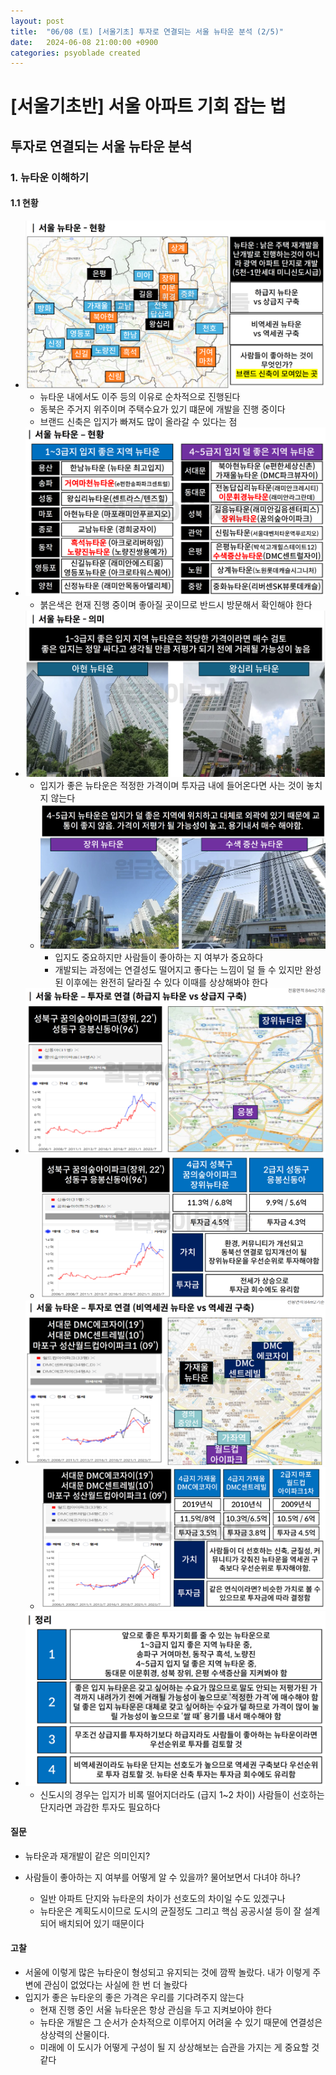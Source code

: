 ```yaml
---
layout: post
title:  "06/08 (토) [서울기초] 투자로 연결되는 서울 뉴타운 분석 (2/5)"
date:   2024-06-08 21:00:00 +0900
categories: psyoblade created
---
```


# [서울기초반] 서울 아파트 기회 잡는 법

## 투자로 연결되는 서울 뉴타운 분석

### 1. 뉴타운 이해하기

#### 1.1 현황

* ![image-20240606174635583](/private/images/2024-06-08-seoltu-day3/image-20240606174635583.png)
  * 뉴타운 내에서도 이주 등의 이유로 순차적으로 진행된다
  * 동북은 주거지 위주이며 주택수요가 있기 떄문에 개발을 진행 중이다
  * 브랜드 신축은 입지가 빠져도 많이 올라갈 수 있다는 점
* ![image-20240606174712234](/private/images/2024-06-08-seoltu-day3/image-20240606174712234.png)
  * 붉은색은 현재 진행 중이며 좋아질 곳이므로 반드시 방문해서 확인해야 한다
* ![image-20240606174726794](/private/images/2024-06-08-seoltu-day3/image-20240606174726794.png)
  * 입지가 좋은 뉴타운은 적정한 가격이며 투자금 내에 들어온다면 사는 것이 놓치지 않는다
  * ![image-20240606174743619](/private/images/2024-06-08-seoltu-day3/image-20240606174743619.png)
    * 입지도 중요하지만 사람들이 좋아하는 지 여부가 중요하다
    * 개발되는 과정에는 연결성도 떨어지고 좋다는 느낌이 덜 들 수 있지만 완성된 이후에는 완전히 달라질 수 있다 이때를 상상해봐야 한다
* ![image-20240606174757085](/private/images/2024-06-08-seoltu-day3/image-20240606174757085.png)
  * ![image-20240606174808955](/private/images/2024-06-08-seoltu-day3/image-20240606174808955.png)
* ![image-20240606174821169](/private/images/2024-06-08-seoltu-day3/image-20240606174821169.png)
  * ![image-20240606174837568](/private/images/2024-06-08-seoltu-day3/image-20240606174837568.png)
* ![image-20240606174848298](/private/images/2024-06-08-seoltu-day3/image-20240606174848298.png)
  * 신도시의 경우는 입지가 비록 떨어지더라도 (급지 1~2 차이) 사람들이 선호하는 단지라면 과감한 투자도 필요하다



#### 질문

* 뉴타운과 재개발이 같은 의미인지?

* 사람들이 좋아하는 지 여부를 어떻게 알 수 있을까? 물어보면서 다녀야 하나?
  * 일반 아파트 단지와 뉴타운의 차이가 선호도의 차이일 수도 있겠구나
  * 뉴타운은 계획도시이므로 도시의 균질정도 그리고 핵심 공공시설 등이 잘 설계되어 배치되어 있기 때문이다



#### 고찰

* 서울에 이렇게 많은 뉴타운이 형성되고 유지되는 것에 깜짝 놀랐다. 내가 이렇게 주변에 관심이 없었다는 사실에 한 번 더 놀랐다
* 입지가 좋은 뉴타운의 좋은 가격은 우리를 기다려주지 않는다
  * 현재 진행 중인 서울 뉴타운은 항상 관심을 두고 지켜보아야 한다
  * 뉴타운 개발은 그 순서가 순차적으로 이루어지 어려울 수 있기 때문에 연결성은 상상력의 산물이다. 
  * 미래에 이 도시가 어떻게 구성이 될 지 상상해보는 습관을 가지는 게 중요할 것 같다

